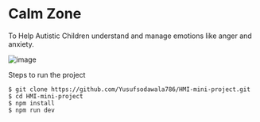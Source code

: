 # Calm Zone
To Help Autistic Children understand and manage emotions like anger and anxiety.

![image](https://github.com/Yusufsodawala786/HMI-mini-project/assets/105378102/75cb3c69-dc09-444a-b14e-bbe616007188)


Steps to run the project
```
$ git clone https://github.com/Yusufsodawala786/HMI-mini-project.git
$ cd HMI-mini-project
$ npm install
$ npm run dev

```
